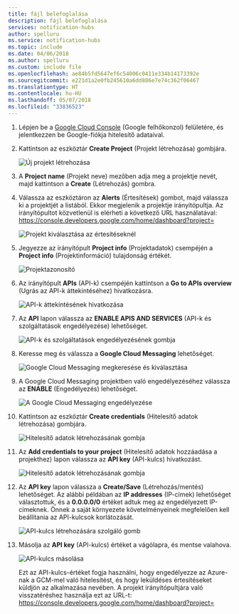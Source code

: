 ```yaml
---
title: fájl belefoglalása
description: fájl belefoglalása
services: notification-hubs
author: spelluru
ms.service: notification-hubs
ms.topic: include
ms.date: 04/06/2018
ms.author: spelluru
ms.custom: include file
ms.openlocfilehash: ae84b5fd5647ef6c54006c0411e334b14173392e
ms.sourcegitcommit: e221d1a2e0fb245610a6dd886e7e74c362f06467
ms.translationtype: HT
ms.contentlocale: hu-HU
ms.lasthandoff: 05/07/2018
ms.locfileid: "33836523"
---
```

1. Lépjen be a [Google Cloud Console](https://console.developers.google.com/cloud-resource-manager) (Google felhőkonzol) felületére, és jelentkezzen be Google-fiókja hitelesítő adataival. 
2. Kattintson az eszköztár **Create Project** (Projekt létrehozása) gombjára. 
   
    ![Új projekt létrehozása](./media/mobile-services-enable-google-cloud-messaging/mobile-services-google-new-project.png)   
3. A **Project name** (Projekt neve) mezőben adja meg a projektje nevét, majd kattintson a **Create** (Létrehozás) gombra.
4. Válassza az eszköztáron az **Alerts** (Értesítések) gombot, majd válassza ki a projektjét a listából. Ekkor megjelenik a projektje irányítópultja. Az irányítópultot közvetlenül is elérheti a következő URL használatával: https://console.developers.google.com/home/dashboard?project=<YOUR PROJECT NAME>

    ![Projekt kiválasztása az értesítéseknél](./media/mobile-services-enable-google-cloud-messaging/alert-new-project.png)
5. Jegyezze az irányítópult **Project info** (Projektadatok) csempéjén a **Project info** (Projektinformáció) tulajdonság értékét. 

    ![Projektazonosító](./media/mobile-services-enable-google-cloud-messaging/project-number.png)
6. Az irányítópult **APIs** (API-k) csempéjén kattintson a **Go to APIs overview** (Ugrás az API-k áttekintéséhez) hivatkozásra. 

    ![API-k áttekintésének hivatkozása](./media/mobile-services-enable-google-cloud-messaging/go-to-api-overview.png)
7. Az **API** lapon válassza az **ENABLE APIS AND SERVICES** (API-k és szolgáltatások engedélyezése) lehetőséget. 

    ![API-k és szolgáltatások engedélyezésének gombja](./media/mobile-services-enable-google-cloud-messaging/enable-api-services-button.png)
8. Keresse meg és válassza a **Google Cloud Messaging** lehetőséget. 

    ![Google Cloud Messaging megkeresése és kiválasztása](./media/mobile-services-enable-google-cloud-messaging/search-select-gcm.png)
9. A Google Cloud Messaging projektben való engedélyezéséhez válassza az **ENABLE** (Engedélyezés) lehetőséget.

    ![A Google Cloud Messaging engedélyezése](./media/mobile-services-enable-google-cloud-messaging/enable-gcm-button.png)
10. Kattintson az eszköztár **Create credentials** (Hitelesítő adatok létrehozása) gombjára. 

    ![Hitelesítő adatok létrehozásának gombja](./media/mobile-services-enable-google-cloud-messaging/create-credentials-button.png)
11. Az **Add credentials to your project** (Hitelesítő adatok hozzáadása a projekthez) lapon válassza az **API key** (API-kulcs) hivatkozást. 

    ![Hitelesítő adatok létrehozásának gombja](./media/mobile-services-enable-google-cloud-messaging/api-key-button.png)    
12. Az **API key** lapon válassza a **Create/Save** (Létrehozás/mentés) lehetőséget. Az alábbi példában az **IP addresses** (IP-címek) lehetőséget választottuk, és a **0.0.0.0/0** értéket adtuk meg az engedélyezett IP-címeknek. Önnek a saját környezete követelményeinek megfelelően kell beállítania az API-kulcsok korlátozását. 

    ![API-kulcs létrehozására szolgáló gomb](./media/mobile-services-enable-google-cloud-messaging/api-key-create-button.png)
13. Másolja az **API key** (API-kulcs) értéket a vágólapra, és mentse valahova. 

    ![API-kulcs másolása](./media/mobile-services-enable-google-cloud-messaging/copy-api-key.png)
   
    Ezt az API-kulcs-értéket fogja használni, hogy engedélyezze az Azure-nak a GCM-mel való hitelesítést, és hogy leküldéses értesítéseket küldjön az alkalmazása nevében. A projekt irányítópultjára való visszatéréshez használja ezt az URL-t: https://console.developers.google.com/home/dashboard?project=<YOUR PROJECT NAME>

